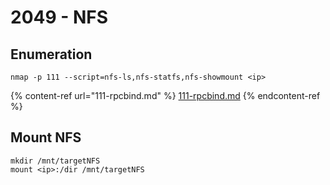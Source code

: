 # 2049 - NFS

## Enumeration

```
nmap -p 111 --script=nfs-ls,nfs-statfs,nfs-showmount <ip>
```

{% content-ref url="111-rpcbind.md" %}
[111-rpcbind.md](111-rpcbind.md)
{% endcontent-ref %}

## Mount NFS

```
mkdir /mnt/targetNFS
mount <ip>:/dir /mnt/targetNFS
```
